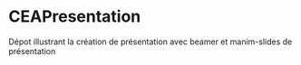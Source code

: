 # CEAPresentation
Dépot illustrant la création de présentation avec beamer et manim-slides de présentation
